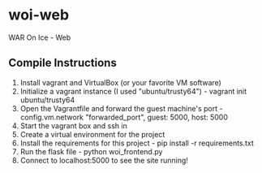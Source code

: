 # woi-web
WAR On Ice - Web

## Compile Instructions
1. Install vagrant and VirtualBox (or your favorite VM software)
2. Initialize a vagrant instance (I used "ubuntu/trusty64") - vagrant init ubuntu/trusty64
3. Open the Vagrantfile and forward the guest machine's port - config.vm.network "forwarded_port", guest: 5000, host: 5000
4. Start the vagrant box and ssh in
5. Create a virtual environment for the project
6. Install the requirements for this project - pip install -r requirements.txt
7. Run the flask file - python woi_frontend.py
8. Connect to localhost:5000 to see the site running!
